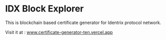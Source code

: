 # IDX Block Explorer
This is blockchain based certificate generator for Identrix protocol network.

Visit it at : www.certificate-generator-ten.vercel.app

